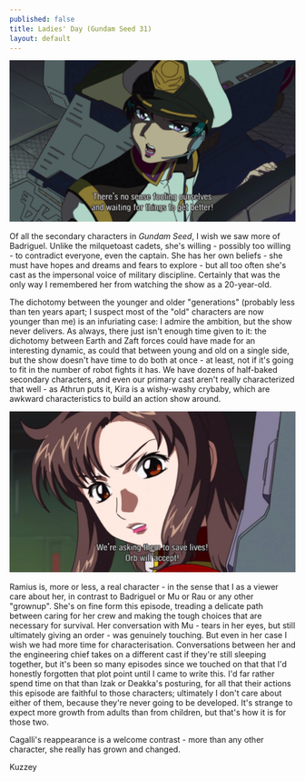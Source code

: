 ```yaml
---
published: false
title: Ladies' Day (Gundam Seed 31)
layout: default
---
```

![](/fooling.jpg)

Of all the secondary characters in *Gundam Seed*, I wish we saw more of Badriguel. Unlike the milquetoast cadets, she's willing - possibly too willing - to contradict everyone, even the captain. She has her own beliefs - she must have hopes and dreams and fears to explore - but all too often she's cast as the impersonal voice of military discipline. Certainly that was the only way I remembered her from watching the show as a 20-year-old.

The dichotomy between the younger and older "generations" (probably less than ten years apart; I suspect most of the "old" characters are now younger than me) is an infuriating case: I admire the ambition, but the show never delivers. As always, there just isn't enough time given to it: the dichotomy between Earth and Zaft forces could have made for an interesting dynamic, as could that between young and old on a single side, but the show doesn't have time to do both at once - at least, not if it's going to fit in the number of robot fights it has. We have dozens of half-baked secondary characters, and even our primary cast aren't really characterized that well - as Athrun puts it, Kira is a wishy-washy crybaby, which are awkward characteristics to build an action show around.

![](/lives.jpg)

Ramius is, more or less, a real character - in the sense that I as a viewer care about her, in contrast to Badriguel or Mu or Rau or any other "grownup". She's on fine form this episode, treading a delicate path between caring for her crew and making the tough choices that are necessary for survival. Her conversation with Mu - tears in her eyes, but still ultimately giving an order - was genuinely touching. But even in her case I wish we had more time for characterisation. Conversations between her and the engineering chief takes on a different cast if they're still sleeping together, but it's been so many episodes since we touched on that that I'd honestly forgotten that plot point until I came to write this. I'd far rather spend time on that than Izak or Deakka's posturing, for all that their actions this episode are faithful to those characters; ultimately I don't care about either of them, because they're never going to be developed. It's strange to expect more growth from adults than from children, but that's how it is for those two.

Cagalli's reappearance is a welcome contrast - more than any other character, she really has grown and changed.

Kuzzey